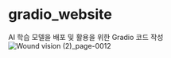 # gradio_website
AI 학습 모델을 배포 및 활용을 위한 Gradio 코드 작성
![Wound vision (2)_page-0012](https://github.com/user-attachments/assets/7982e5d1-7d94-48d2-92f4-9fdd261dcaec)
